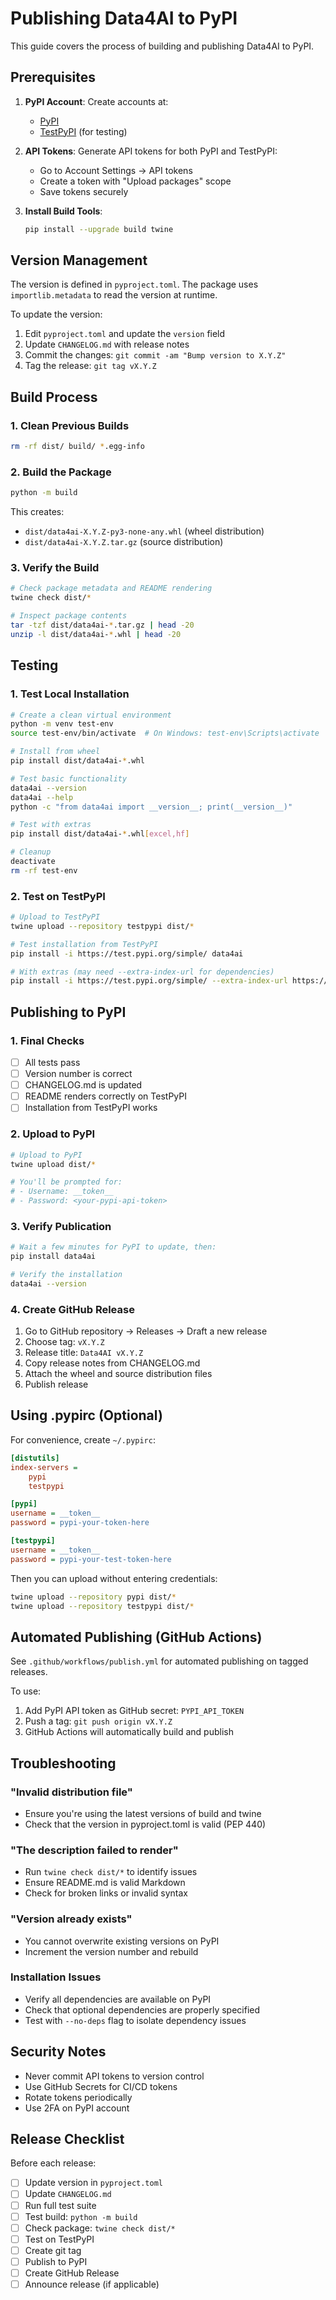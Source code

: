 # Publishing Data4AI to PyPI

This guide covers the process of building and publishing Data4AI to PyPI.

## Prerequisites

1. **PyPI Account**: Create accounts at:
   - [PyPI](https://pypi.org/account/register/)
   - [TestPyPI](https://test.pypi.org/account/register/) (for testing)

2. **API Tokens**: Generate API tokens for both PyPI and TestPyPI:
   - Go to Account Settings → API tokens
   - Create a token with "Upload packages" scope
   - Save tokens securely

3. **Install Build Tools**:
   ```bash
   pip install --upgrade build twine
   ```

## Version Management

The version is defined in `pyproject.toml`. The package uses `importlib.metadata` to read the version at runtime.

To update the version:
1. Edit `pyproject.toml` and update the `version` field
2. Update `CHANGELOG.md` with release notes
3. Commit the changes: `git commit -am "Bump version to X.Y.Z"`
4. Tag the release: `git tag vX.Y.Z`

## Build Process

### 1. Clean Previous Builds

```bash
rm -rf dist/ build/ *.egg-info
```

### 2. Build the Package

```bash
python -m build
```

This creates:
- `dist/data4ai-X.Y.Z-py3-none-any.whl` (wheel distribution)
- `dist/data4ai-X.Y.Z.tar.gz` (source distribution)

### 3. Verify the Build

```bash
# Check package metadata and README rendering
twine check dist/*

# Inspect package contents
tar -tzf dist/data4ai-*.tar.gz | head -20
unzip -l dist/data4ai-*.whl | head -20
```

## Testing

### 1. Test Local Installation

```bash
# Create a clean virtual environment
python -m venv test-env
source test-env/bin/activate  # On Windows: test-env\Scripts\activate

# Install from wheel
pip install dist/data4ai-*.whl

# Test basic functionality
data4ai --version
data4ai --help
python -c "from data4ai import __version__; print(__version__)"

# Test with extras
pip install dist/data4ai-*.whl[excel,hf]

# Cleanup
deactivate
rm -rf test-env
```

### 2. Test on TestPyPI

```bash
# Upload to TestPyPI
twine upload --repository testpypi dist/*

# Test installation from TestPyPI
pip install -i https://test.pypi.org/simple/ data4ai

# With extras (may need --extra-index-url for dependencies)
pip install -i https://test.pypi.org/simple/ --extra-index-url https://pypi.org/simple data4ai[excel,hf]
```

## Publishing to PyPI

### 1. Final Checks

- [ ] All tests pass
- [ ] Version number is correct
- [ ] CHANGELOG.md is updated
- [ ] README renders correctly on TestPyPI
- [ ] Installation from TestPyPI works

### 2. Upload to PyPI

```bash
# Upload to PyPI
twine upload dist/*

# You'll be prompted for:
# - Username: __token__
# - Password: <your-pypi-api-token>
```

### 3. Verify Publication

```bash
# Wait a few minutes for PyPI to update, then:
pip install data4ai

# Verify the installation
data4ai --version
```

### 4. Create GitHub Release

1. Go to GitHub repository → Releases → Draft a new release
2. Choose tag: `vX.Y.Z`
3. Release title: `Data4AI vX.Y.Z`
4. Copy release notes from CHANGELOG.md
5. Attach the wheel and source distribution files
6. Publish release

## Using .pypirc (Optional)

For convenience, create `~/.pypirc`:

```ini
[distutils]
index-servers =
    pypi
    testpypi

[pypi]
username = __token__
password = pypi-your-token-here

[testpypi]
username = __token__
password = pypi-your-test-token-here
```

Then you can upload without entering credentials:
```bash
twine upload --repository pypi dist/*
twine upload --repository testpypi dist/*
```

## Automated Publishing (GitHub Actions)

See `.github/workflows/publish.yml` for automated publishing on tagged releases.

To use:
1. Add PyPI API token as GitHub secret: `PYPI_API_TOKEN`
2. Push a tag: `git push origin vX.Y.Z`
3. GitHub Actions will automatically build and publish

## Troubleshooting

### "Invalid distribution file"
- Ensure you're using the latest versions of build and twine
- Check that the version in pyproject.toml is valid (PEP 440)

### "The description failed to render"
- Run `twine check dist/*` to identify issues
- Ensure README.md is valid Markdown
- Check for broken links or invalid syntax

### "Version already exists"
- You cannot overwrite existing versions on PyPI
- Increment the version number and rebuild

### Installation Issues
- Verify all dependencies are available on PyPI
- Check that optional dependencies are properly specified
- Test with `--no-deps` flag to isolate dependency issues

## Security Notes

- Never commit API tokens to version control
- Use GitHub Secrets for CI/CD tokens
- Rotate tokens periodically
- Use 2FA on PyPI account

## Release Checklist

Before each release:

- [ ] Update version in `pyproject.toml`
- [ ] Update `CHANGELOG.md`
- [ ] Run full test suite
- [ ] Test build: `python -m build`
- [ ] Check package: `twine check dist/*`
- [ ] Test on TestPyPI
- [ ] Create git tag
- [ ] Publish to PyPI
- [ ] Create GitHub Release
- [ ] Announce release (if applicable)